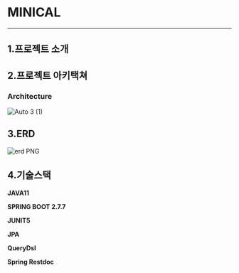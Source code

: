 # MINICAL

---

## 1.프로젝트 소개


## 2.프로젝트 아키택쳐

### Architecture
![Auto 3 (1)](https://user-images.githubusercontent.com/52785761/221881591-5815e211-1fe3-431a-a056-7b86c0711be0.png)
## 3.ERD
![erd PNG](https://user-images.githubusercontent.com/52785761/219866704-6aebe409-b928-4a03-8b60-28c46bbe87bc.png)
## 4.기술스택
**JAVA11**

**SPRING BOOT 2.7.7**

**JUNIT5**

**JPA**

**QueryDsl**

**Spring Restdoc**
